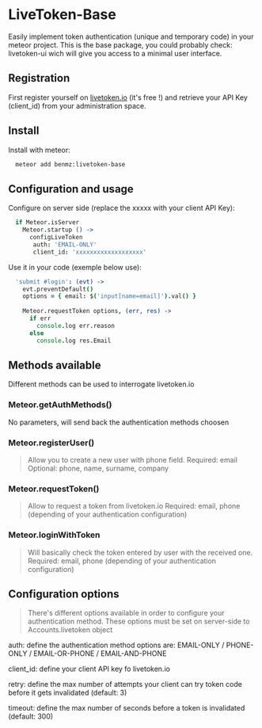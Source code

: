 # LiveToken-Base

Easily implement token authentication (unique and temporary code) in your meteor project.
This is the base package, you could probably check: livetoken-ui wich will give you access to a minimal user interface.

## Registration

First register yourself on [livetoken.io](http://livetoken.io) (it's free !) and retrieve your API Key (client_id) from your administration space.


## Install

Install with meteor:
  ```sh
    meteor add benmz:livetoken-base
  ```

## Configuration and usage

Configure on server side (replace the xxxxx with your client API Key):
  ```coffeescript
    if Meteor.isServer
      Meteor.startup () ->
        configLiveToken
         auth: 'EMAIL-ONLY'
         client_id: 'xxxxxxxxxxxxxxxxxxx'
  ```

Use it in your code (exemple below use):
  ```coffeescript
    'submit #login': (evt) ->
      evt.preventDefault()
      options = { email: $('input[name=email]').val() }
            
      Meteor.requestToken options, (err, res) ->
        if err
          console.log err.reason
        else
          console.log res.Email
  ```

## Methods available

Different methods can be used to interrogate livetoken.io

### Meteor.getAuthMethods()
No parameters, will send back the authentication methods choosen

### Meteor.registerUser()
>Allow you to create a new user with phone field.
Required: email
Optional: phone, name, surname, company

### Meteor.requestToken()
>Allow to request a token from livetoken.io
Required: email, phone (depending of your authentication configuration)

### Meteor.loginWithToken
>Will basically check the token entered by user with the received one.
Required: email, phone (depending of your authentication configuration)

## Configuration options
>There's different options available in order to configure your authentication method.
>These options must be set on server-side to Accounts.livetoken object

auth: define the authentication method
    options are: EMAIL-ONLY / PHONE-ONLY / EMAIL-OR-PHONE / EMAIL-AND-PHONE

client_id: define your client API key fo livetoken.io

retry: define the max number of attempts your client can try token code before it gets invalidated (default: 3)

timeout: define the max number of seconds before a token is invalidated (default: 300)



